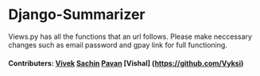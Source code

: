 # Django-Summarizer

Views.py has all the functions that an url follows.
Please make neccessary changes such as email password and gpay link for full functioning.

#### Contributers: [Vivek](https://github.com/VivekGuruduttK28) [Sachin](https://github.com/assistantgoogle) [Pavan](https://github.com/pavants33) [Vishal] (https://github.com/Vyksi)
